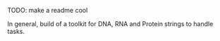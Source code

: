 TODO: make a readme cool

In general, build of a toolkit for DNA, RNA and Protein strings to handle tasks.
